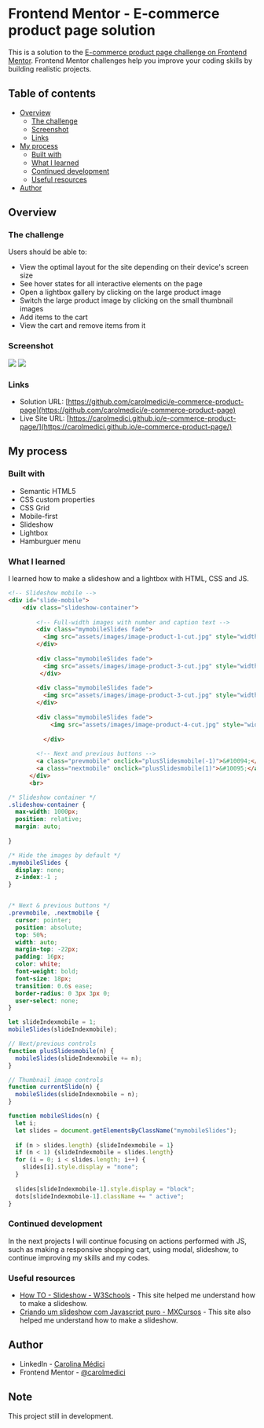 # Frontend Mentor - E-commerce product page solution

This is a solution to the [E-commerce product page challenge on Frontend Mentor](https://www.frontendmentor.io/challenges/ecommerce-product-page-UPsZ9MJp6). Frontend Mentor challenges help you improve your coding skills by building realistic projects.

## Table of contents

- [Overview](#overview)
  - [The challenge](#the-challenge)
  - [Screenshot](#screenshot)
  - [Links](#links)
- [My process](#my-process)
  - [Built with](#built-with)
  - [What I learned](#what-i-learned)
  - [Continued development](#continued-development)
  - [Useful resources](#useful-resources)
- [Author](#author)


## Overview

### The challenge

Users should be able to:

- View the optimal layout for the site depending on their device's screen size
- See hover states for all interactive elements on the page
- Open a lightbox gallery by clicking on the large product image
- Switch the large product image by clicking on the small thumbnail images
- Add items to the cart
- View the cart and remove items from it

### Screenshot

![](https://github.com/carolmedici/e-commerce-product-page/blob/main/assets/images/print/desktop-modal.jpg)
![](https://github.com/carolmedici/e-commerce-product-page/blob/main/assets/images/print/slideshow-mobile.jpg)



### Links

- Solution URL: [https://github.com/carolmedici/e-commerce-product-page](https://github.com/carolmedici/e-commerce-product-page)
- Live Site URL: [https://carolmedici.github.io/e-commerce-product-page/](https://carolmedici.github.io/e-commerce-product-page/)

## My process

### Built with

- Semantic HTML5 
- CSS custom properties
- CSS Grid
- Mobile-first 
- Slideshow
- Lightbox
- Hamburguer menu 



### What I learned

I learned how to make a slideshow and a lightbox with HTML, CSS and JS.


```html
<!-- Slideshow mobile -->
<div id="slide-mobile">
    <div class="slideshow-container">
    
        <!-- Full-width images with number and caption text -->
        <div class="mymobileSlides fade">
          <img src="assets/images/image-product-1-cut.jpg" style="width:100%" onload="mobileSlides(1)"> 
        </div>
    
        <div class="mymobileSlides fade">
          <img src="assets/images/image-product-3-cut.jpg" style="width:100%">
         </div>
    
        <div class="mymobileSlides fade">
          <img src="assets/images/image-product-3-cut.jpg" style="width:100%">
        </div>
    
        <div class="mymobileSlides fade">
            <img src="assets/images/image-product-4-cut.jpg" style="width:100%">
    
          </div>
    
        <!-- Next and previous buttons -->
        <a class="prevmobile" onclick="plusSlidesmobile(-1)">&#10094;</a>
        <a class="nextmobile" onclick="plusSlidesmobile(1)">&#10095;</a>
      </div>
      <br>
```
```css
/* Slideshow container */
.slideshow-container {
  max-width: 1000px;
  position: relative;
  margin: auto;
 
}

/* Hide the images by default */
.mymobileSlides {
  display: none;
  z-index:-1 ;
}


/* Next & previous buttons */
.prevmobile, .nextmobile {
  cursor: pointer;
  position: absolute;
  top: 50%;
  width: auto;
  margin-top: -22px;
  padding: 16px;
  color: white;
  font-weight: bold;
  font-size: 18px;
  transition: 0.6s ease;
  border-radius: 0 3px 3px 0;
  user-select: none;
}
```
```js
let slideIndexmobile = 1;
mobileSlides(slideIndexmobile);

// Next/previous controls
function plusSlidesmobile(n) {
  mobileSlides(slideIndexmobile += n);
}

// Thumbnail image controls
function currentSlide(n) {
  mobileSlides(slideIndexmobile = n);
}

function mobileSlides(n) {
  let i;
  let slides = document.getElementsByClassName("mymobileSlides");
 
  if (n > slides.length) {slideIndexmobile = 1}
  if (n < 1) {slideIndexmobile = slides.length}
  for (i = 0; i < slides.length; i++) {
    slides[i].style.display = "none";
  }
  
  slides[slideIndexmobile-1].style.display = "block";
  dots[slideIndexmobile-1].className += " active";
}
```


### Continued development

In the next projects I will continue focusing on actions performed with JS, such as making a responsive shopping cart, using modal, slideshow, to continue improving my skills and my codes.

### Useful resources

- [How TO - Slideshow - W3Schools](https://www.w3schools.com/howto/howto_js_slideshow.asp) - 
This site helped me understand how to make a slideshow.
- [Criando um slideshow com Javascript puro - MXCursos](https://www.mxcursos.com/blog/criando-um-slideshow-com-javascript-puro/) - This site also helped me understand how to make a slideshow.


## Author

- LinkedIn - [Carolina Médici](https://www.linkedin.com/in/carolina-medici/)
- Frontend Mentor - [@carolmedici](https://www.frontendmentor.io/profile/carolmedici)


## Note
This project still in development.
